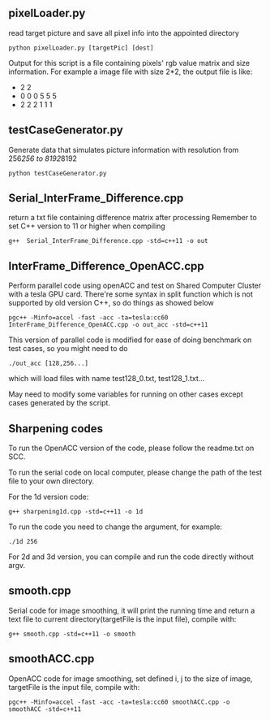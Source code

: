## pixelLoader.py
read target picture and save all pixel info into the appointed directory
```
python pixelLoader.py [targetPic] [dest]
```
Output for this script is a file containing pixels' rgb value matrix and size information. For example a image file with size 2*2, the output file is like:

- 2 2
- 0 0 0 5 5 5
- 2 2 2 1 1 1

## testCaseGenerator.py
Generate data that simulates picture information with resolution from 256*256 to 8192*8192
```
python testCaseGenerator.py
```

## Serial_InterFrame_Difference.cpp
return a txt file containing difference matrix after processing
Remember to set C++ version to 11 or higher when compiling
```
g++  Serial_InterFrame_Difference.cpp -std=c++11 -o out
```

## InterFrame_Difference_OpenACC.cpp
Perform parallel code using openACC and test on Shared Computer Cluster with a tesla GPU card. There're some syntax in split function which is not supported by old version C++, so do things as showed below
```
pgc++ -Minfo=accel -fast -acc -ta=tesla:cc60 InterFrame_Difference_OpenACC.cpp -o out_acc -std=c++11
```
This version of parallel code is modified for ease of doing benchmark on test cases, so you might need to do 
```
./out_acc [128,256...]
```
which will load files with name test128_0.txt, test128_1.txt...

May need to modify some variables for running on other cases except cases generated by the script.

## Sharpening codes
To run the OpenACC version of the code, please follow the readme.txt on SCC.

To run the serial code on local computer, please change the path of the test file to your own directory.

For the 1d version code:
```
g++ sharpening1d.cpp -std=c++11 -o 1d
```

To run the code you need to change the argument, for example:

```
./1d 256
```
For 2d and 3d version, you can compile and run the code directly without argv.


## smooth.cpp
Serial code for image smoothing, it will print the running time and return a text file to current directory(targetFile is the input file), compile with:
```
g++ smooth.cpp -std=c++11 -o smooth
```
## smoothACC.cpp
OpenACC code for image smoothing, set defined i, j to the size of image, targetFile is the input file, compile with:
```
pgc++ -Minfo=accel -fast -acc -ta=tesla:cc60 smoothACC.cpp -o smoothACC -std=c++11
```
